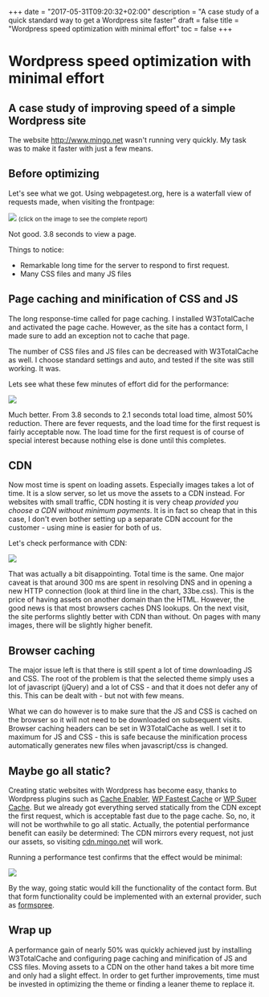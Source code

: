 +++
date = "2017-05-31T09:20:32+02:00"
description = "A case study of a quick standard way to get a Wordpress site faster"
draft = false
title = "Wordpress speed optimization with minimal effort"
toc = false
+++

# Wordpress speed optimization with minimal effort

## A case study of improving speed of a simple Wordpress site</small>

The website http://www.mingo.net wasn't running very quickly. My task was to make it faster with just a few means. 

## Before optimizing
Let's see what we got. Using webpagetest.org, here is a waterfall view of requests made, when visiting the frontpage:

<a href="https://www.webpagetest.org/result/170531_4E_E19/1/details/" target="_blank" class="no-icon"><img src="/images/mingo/webpagetest-1-front-waterfall.png"></a>
<small>(click on the image to see the complete report)</small>

Not good. 3.8 seconds to view a page. 

Things to notice:

- Remarkable long time for the server to respond to first request.
- Many CSS files and many JS files

## Page caching and minification of CSS and JS

The long response-time called for page caching. I installed W3TotalCache and activated the page cache. However, as the site has a contact form, I made sure to add an exception not to cache that page.

The number of CSS files and JS files can be decreased with W3TotalCache as well. I choose standard settings and auto, and tested if the site was still working. It was.

Lets see what these few minutes of effort did for the performance:

<a href="https://www.webpagetest.org/result/170531_FA_HND/1/details/#waterfall_view_step1" target="_blank" class="no-icon"><img src="/images/mingo/webpagetest-2-front-waterfall.png" ></a>

Much better. From 3.8 seconds to 2.1 seconds total load time, almost 50% reduction. There are fever requests, and the load time for the first request is fairly acceptable now. The load time for the first request is of course of special interest because nothing else is done until this completes.

## CDN

Now most time is spent on loading assets. Especially images takes a lot of time. It is a slow server, so let us move the assets to a CDN instead. For websites with small traffic, CDN hosting it is very cheap *provided you choose a CDN without minimum payments*. It is in fact so cheap that in this case, I don't even bother setting up a separate CDN account for the customer - using mine is easier for both of us.

<!--
Though not neccessary, I set up a CNAME so assets will be available on https://cdn.mingo.net instead of https://d2lhe24liaco7f.cloudfront.net. Its prettier, but it requires a bit more work (setting up a CNAME record and requesting a free custom HTTPS certificate in CloudFront)
Let's check performance with CDN:

<a href="https://www.webpagetest.org/result/170531_RS_WQJ/1/details/#waterfall_view_step1" target="_blank" class="no-icon"><img src="/images/mingo/webpagetest-3-front-cdn.png"></a>
-->

Let's check performance with CDN:

<a href="https://www.webpagetest.org/result/170531_RS_WQJ/1/details/#waterfall_view_step1" target="_blank" class="no-icon"><img src="/images/mingo/webpagetest-3-front-cdn.png"></a>

That was actually a bit disappointing. Total time is the same. One major caveat is that around 300 ms are spent in resolving DNS and in opening a new HTTP connection (look at third line in the chart, 33be.css). This is the price of having assets on another domain than the HTML. However, the good news is that most browsers caches DNS lookups. On the next visit, the site performs slightly better with CDN than without. On pages with many images, there will be slightly higher benefit.

<!--
https://www.keycdn.com/support/prefetching/#dns-prefetching

On pages with many images, the benefit of using a CDN is real. For this particular site it makes sense to use CDN because there are pages with many images.

It is better now. Though a lot of time is still spent downloading JS and CSS. Unfortunately, there is no quick solution to decrease this further. The selected theme simply uses a lot of javascript (jQuery) and a lot of CSS. -->

## Browser caching

The major issue left is that there is still spent a lot of time downloading JS and CSS. The root of the problem is that the selected theme simply uses a lot of javascript (jQuery) and a lot of CSS - and that it does not defer any of this. This can be dealt with - but not with few means.

What we can do however is to make sure that the JS and CSS is cached on the browser so it will not need to be downloaded on subsequent visits. Browser caching headers can be set in W3TotalCache as well. I set it to maximum for JS and CSS - this is safe because the minification process automatically generates new files when javascript/css is changed. <!-- remember to invalidate files on CDN on this step -->


<!--
The main reason being that the DNS lookup for cdn.mingo.net is very time consuming. How come it takes so much longer than on www? I don't know, but perhaps it is because it is a new DNS record and the record hasn't been cached yet. To test this hypothesis, let's check the DNS lookup time for this website:-->

<!--
## Dissapointing revisit

The day after the above work, I re-ran the performance test and saw this:

<a href="https://www.webpagetest.org/result/170601_WF_GAR/1/details/#waterfall_view_step1" target="_blank" class="no-icon"><img src="/images/mingo/webpagetest-5-revisit.png"></a>

The first request now took 665 ms even though we have page caching.
But oh - of course - this must be because I changed a setting (changed CDN), so the cache was invalidated

Subsequent visit


However, testing the site again after a period revealed that the time for the first request was slow again - even with page caching. It 
-->

## Maybe go all static?
Creating static websites with Wordpress has become easy, thanks to Wordpress plugins such as [Cache Enabler](https://wordpress.org/plugins/cache-enabler/), [WP Fastest Cache](https://wordpress.org/plugins/wp-fastest-cache/) or [WP Super Cache](https://wordpress.org/plugins/wp-super-cache/). But we already got everything served statically from the CDN except the first request, which is acceptable fast due to the page cache. So, no, it will not be worthwhile to go all static. Actually, the potential performance benefit can easily be determined: The CDN mirrors every request, not just our assets, so visiting [cdn.mingo.net](https://cdn.mingo.net/) will work.

Running a performance test confirms that the effect would be minimal:

<a href="https://www.webpagetest.org/result/170531_NP_17RG/1/details/#waterfall_view_step1" target="_blank" class="no-icon"><img src="/images/mingo/webpagetest-4-front-all-on-cdn.png"></a>

By the way, going static would kill the functionality of the contact form. But that form functionality could be implemented with an external provider, such as [formspree](https://formspree.io/). 


## Wrap up
A performance gain of nearly 50% was quickly achieved just by installing W3TotalCache and configuring page caching and minification of JS and CSS files. Moving assets to a CDN on the other hand takes a bit more time and only had a slight effect. In order to get further improvements, time must be invested in optimizing the theme or finding a leaner theme to replace it.



<!--
In order to improve performance further, 


With a few standard steps its possible to get a decent performance gain. In this case, the site is now about 50% faster.

### What else could have been done?
Page caching got load time of first request down from around 1 second to about 200 ms. 200 ms is much better, but it is not impressive. It must be a very slow server. Moving the site to a faster server would help. It could be done in about an hour.

Alternatively to moving server, we could create a completely static site with a Wordpress plugin such as [Cache Enabler](https://wordpress.org/plugins/cache-enabler/). But that will kill the functionality of the contact form. But that form functionality could be implemented with an external provider, such as [formspree](https://formspree.io/). It would perhaps take a days work to get this done. How much would this benefit performance? This is actually easily determined. As the CDN actually mirrors every request, not just "assets", [cdn.mingo.net](https://cdn.mingo.net/) is actually a static version of the whole site. So lets see:

<a href="https://www.webpagetest.org/result/170531_NP_17RG/1/details/#waterfall_view_step1" target="_blank" class="no-icon"><img src="/images/mingo/webpagetest-4-front-all-on-cdn.png"></a>

Heh - no overall gain. The main reason being that the DNS lookup for cdn.mingo.net is very time consuming. How come it takes so much longer than on www? I don't know, but perhaps it is because it is a new DNS record and the record hasn't been cached yet. To test this hypothesis, let's check the DNS lookup time for this website:

https://stackoverflow.com/questions/36668749/fixing-route-53-cname-alias-slow-reponse-times-with-cloudfront


is that 

How much would it 

The primary performance bottleneck with this site is probably the theme, which uses a lot javascript and a lot of CSS. I could begin optimizing the theme, ie replacing jQuery with [picoQuery](http://picoquery.com) and clean up in unused CSS. Or we could change the theme to a leaner theme. A quick optimization would take about 4 hours. A thourough optimization will take some days of work.

Google PageSpeed tools reports that many images could be optimized. But simply optimizing the jpegs would result in lesser quality. Better would be to use webp-images with fallback to jpeg. At least for the front page. This would require editing the theme.


<!--
about browser caching:
https://varvy.com/pagespeed/cache-control.html
https://www.mnot.net/cache_docs/
-->
<!--
Though it is disappointing that the first request isn't as fast as last test. It must be a very slow server. Moving server is not within this budget. Is there anything else we can do? 

We could create a completely static site with a Wordpress plugin such as [Cache Enabler](https://wordpress.org/plugins/cache-enabler/). But that will kill the functionality of the contact form. But that form functionality could be implemented with an external provider, such as [formspree](https://formspree.io/). But this is beyond budget.
-->






